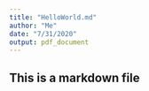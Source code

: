 ```yaml
---
title: "HelloWorld.md"
author: "Me"
date: "7/31/2020"
output: pdf_document
---
```


## This is a markdown file

